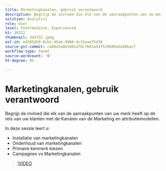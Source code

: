 ```yaml
---
title: Marketingkanalen, gebruik verantwoord
description: Begrijp de invloed die elk van de aanraakpunten van uw merk heeft op de reis van uw klanten met de Kanalen van de Marketing en attributiemodellen.In deze zitting, zult u.. (Beschrijvingen zouden tussen 60 en 160 karakters moeten zijn)
solution: Analytics
role: User
level: Intermediate, Experienced
kt: 10322
thumbnail: 342532.jpeg
exl-id: ed305d50-8cb1-45ab-9980-dc32eaef5d30
source-git-commit: ca06e5a8b1602a7bcfb83a43f529680a5a96bacf
workflow-type: tm+mt
source-wordcount: '0'
ht-degree: 0%

---
```


# Marketingkanalen, gebruik verantwoord

Begrijp de invloed die elk van de aanraakpunten van uw merk heeft op de reis van uw klanten met de Kanalen van de Marketing en attributiemodellen.

In deze sessie leert u:

* Installatie van marketingkanalen
* Onderhoud van marketingkanalen
* Primaire kenmerk kiezen
* Campagnes vs Marketingkanalen

>[!VIDEO](https://video.tv.adobe.com/v/342532/?quality=12&learn=on)
